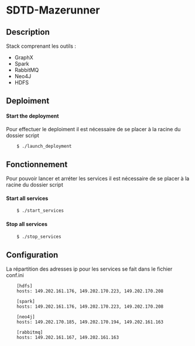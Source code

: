 # SDTD-Mazerunner

## Description

Stack comprenant les outils :
- GraphX
- Spark
- RabbitMQ
- Neo4J
- HDFS

## Deploiment

#### Start the deployment
Pour effectuer le deploiment il est nécessaire de se placer à la racine du dossier script

```bash
    $ ./launch_deployment
```

## Fonctionnement
Pour pouvoir lancer et arréter les services il est nécessaire de se placer à la racine du dossier script
#### Start all services
```bash
    $ ./start_services
```

#### Stop all services

```bash
    $ ./stop_services
```

## Configuration

La répartition des adresses ip pour les services se fait dans le fichier conf.ini

```
    [hdfs]
    hosts: 149.202.161.176, 149.202.170.223, 149.202.170.208
    
    [spark]
    hosts: 149.202.161.176, 149.202.170.223, 149.202.170.208
    
    [neo4j]
    hosts: 149.202.170.185, 149.202.170.194, 149.202.161.163
    
    [rabbitmq]
    hosts: 149.202.161.167, 149.202.161.163
```